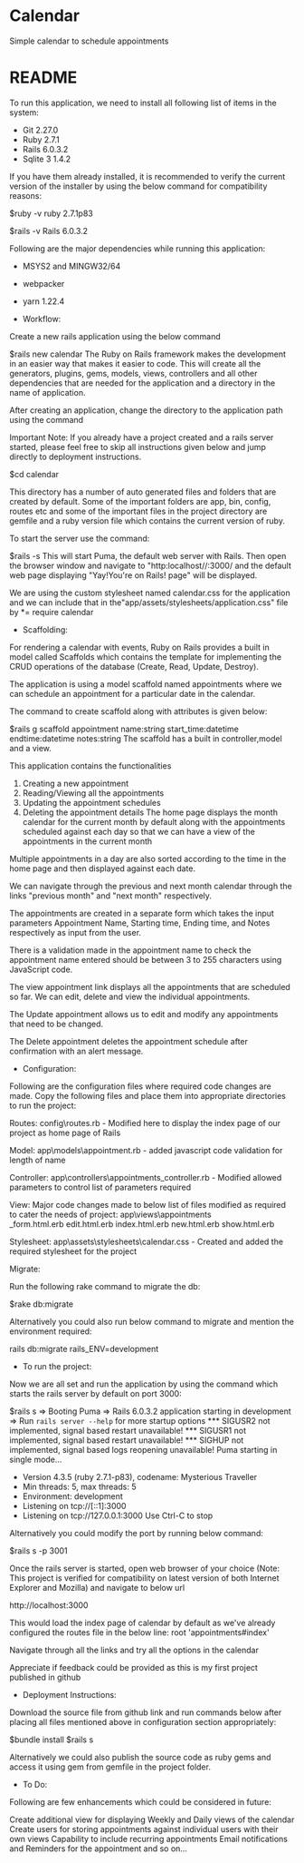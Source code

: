 # Calendar
Simple calendar to schedule appointments

# README

To run this application, we need to install all following list of items in the system:

* Git 2.27.0
* Ruby 2.7.1
* Rails 6.0.3.2
* Sqlite 3 1.4.2

If you have them already installed, it is recommended to verify the current version of the installer by using the below command for compatibility reasons:

$ruby -v
ruby 2.7.1p83

$rails -v
Rails 6.0.3.2

Following are the major dependencies while running this application:

* MSYS2 and MINGW32/64
* webpacker
* yarn 1.22.4

* Workflow:

Create a new rails application using the below command

$rails new calendar
The Ruby on Rails framework makes the development in an easier way that makes it easier to code. This will create all the generators, plugins, gems, models, views, controllers
 and all other dependencies that are needed for the application and a directory in the name of application.

After creating an application, change the directory to the application path using the command

Important Note: If you already have a project created and a rails server started, please feel free to skip all instructions given below
 and jump directly to deployment instructions.

$cd calendar

This directory has a number of auto generated files and folders that are created by default. Some of the important folders are app, bin, config, routes etc and some of the important
 files in the project directory are gemfile and a ruby version file which contains the current version of ruby.

To start the server use the command:

$rails -s
This will start Puma, the default web server with Rails. Then open the browser window and navigate to "http:localhost//:3000/ and the default web page displaying
"Yay!You're on Rails! page" will be displayed.

We are using the custom stylesheet named calendar.css for the application and we can include that in the"app/assets/stylesheets/application.css" file by
*= require calendar

* Scaffolding:

For rendering a calendar with events, Ruby on Rails provides a built in model called Scaffolds which contains the template for implementing the
CRUD operations of the database (Create, Read, Update, Destroy).

The application is using a model scaffold named appointments where we can schedule an appointment for a particular date in the calendar.

The command to create scaffold along with attributes is given below:

$rails g scaffold appointment name:string start_time:datetime endtime:datetime notes:string
The scaffold has a built in controller,model and a view.

This application contains the functionalities

1) Creating a new appointment
2) Reading/Viewing all the appointments
3) Updating the appointment schedules
4) Deleting the appointment details
The home page displays the month calendar for the current month by default along with the appointments scheduled against each day 
 so that we can have a view of the appointments in the current month

Multiple appointments in a day are also sorted according to the time in the home page and then displayed against each date.

We can navigate through the previous and next month calendar through the links "previous month" and "next month" respectively.

The appointments are created in a separate form which takes the input parameters Appointment Name, Starting time, Ending time, and Notes respectively as input from the user.

There is a validation made in the appointment name to check the appointment name entered should be between 3 to 255 characters using JavaScript code.

The view appointment link displays all the appointments that are scheduled so far. We can edit, delete and view the individual appointments.

The Update appointment allows us to edit and modify any appointments that need to be changed.

The Delete appointment deletes the appointment schedule after confirmation with an alert message.

* Configuration:

Following are the configuration files where required code changes are made. Copy the following files and place them into appropriate directories to run the project:

Routes: config\routes.rb  - Modified here to display the index page of our project as home page of Rails

Model: app\models\appointment.rb - added javascript code validation for length of name

Controller: app\controllers\appointments_controller.rb - Modified allowed parameters to control list of parameters required

View: Major code changes made to below list of files modified as required to cater the needs of project:
app\views\appointments\
 _form.html.erb
 edit.html.erb
 index.html.erb
 new.html.erb
 show.html.erb

Stylesheet: app\assets\stylesheets\calendar.css - Created and added the required stylesheet for the project

Migrate:

Run the following rake command to migrate the db:

$rake db:migrate

Alternatively you could also run below command to migrate and mention the environment required:

rails db:migrate rails_ENV=development

* To run the project:

Now we are all set and run the application by using the command which starts the rails server by default on port 3000:

$rails s
=> Booting Puma
=> Rails 6.0.3.2 application starting in development
=> Run `rails server --help` for more startup options
*** SIGUSR2 not implemented, signal based restart unavailable!
*** SIGUSR1 not implemented, signal based restart unavailable!
*** SIGHUP not implemented, signal based logs reopening unavailable!
Puma starting in single mode...
* Version 4.3.5 (ruby 2.7.1-p83), codename: Mysterious Traveller
* Min threads: 5, max threads: 5
* Environment: development
* Listening on tcp://[::1]:3000
* Listening on tcp://127.0.0.1:3000
Use Ctrl-C to stop

Alternatively you could modify the port by running below command:

$rails s -p 3001

Once the rails server is started, open web browser of your choice (Note: This project is verified for compatibility on latest version of both Internet Explorer and Mozilla)
 and navigate to below url

http://localhost:3000

This would load the index page of calendar by default as we've already configured the routes file in the below line:
root 'appointments#index'

Navigate through all the links and try all the options in the calendar

Appreciate if feedback could be provided as this is my first project published in github

* Deployment Instructions:

Download the source file from github link and run commands below after placing all files mentioned above in configuration section appropriately:

$bundle install
$rails s

Alternatively we could also publish the source code as ruby gems and access it using gem <gem name> from gemfile in the project folder.

* To Do:

Following are few enhancements which could be considered in future:

Create additional view for displaying Weekly and Daily views of the calendar
Create users for storing appointments against individual users with their own views
Capability to include recurring appointments
Email notifications and Reminders for the appointment
and so on…
